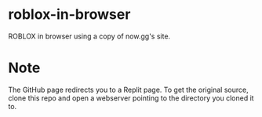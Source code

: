 # roblox-in-browser
 ROBLOX in browser using a copy of now.gg's site.

# Note
The GitHub page redirects you to a Replit page. To get the original source, clone this repo and open a webserver pointing to the directory you cloned it to.

